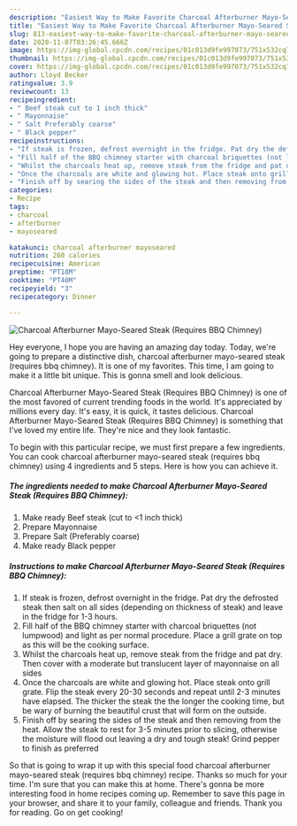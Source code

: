 ```yaml
---
description: "Easiest Way to Make Favorite Charcoal Afterburner Mayo-Seared Steak (Requires BBQ Chimney)"
title: "Easiest Way to Make Favorite Charcoal Afterburner Mayo-Seared Steak (Requires BBQ Chimney)"
slug: 813-easiest-way-to-make-favorite-charcoal-afterburner-mayo-seared-steak-requires-bbq-chimney
date: 2020-11-07T03:26:45.666Z
image: https://img-global.cpcdn.com/recipes/01c013d9fe997073/751x532cq70/charcoal-afterburner-mayo-seared-steak-requires-bbq-chimney-recipe-main-photo.jpg
thumbnail: https://img-global.cpcdn.com/recipes/01c013d9fe997073/751x532cq70/charcoal-afterburner-mayo-seared-steak-requires-bbq-chimney-recipe-main-photo.jpg
cover: https://img-global.cpcdn.com/recipes/01c013d9fe997073/751x532cq70/charcoal-afterburner-mayo-seared-steak-requires-bbq-chimney-recipe-main-photo.jpg
author: Lloyd Becker
ratingvalue: 3.9
reviewcount: 13
recipeingredient:
- " Beef steak cut to 1 inch thick"
- " Mayonnaise"
- " Salt Preferably coarse"
- " Black pepper"
recipeinstructions:
- "If steak is frozen, defrost overnight in the fridge. Pat dry the defrosted steak then salt on all sides (depending on thickness of steak) and leave in the fridge for 1-3 hours."
- "Fill half of the BBQ chimney starter with charcoal briquettes (not lumpwood) and light as per normal procedure. Place a grill grate on top as this will be the cooking surface."
- "Whilst the charcoals heat up, remove steak from the fridge and pat dry. Then cover with a moderate but translucent layer of mayonnaise on all sides"
- "Once the charcoals are white and glowing hot. Place steak onto grill grate. Flip the steak every 20-30 seconds and repeat until 2-3 minutes have elapsed. The thicker the steak the the longer the cooking time, but be wary of burning the beautiful crust that will form on the outside."
- "Finish off by searing the sides of the steak and then removing from the heat. Allow the steak to rest for 3-5 minutes prior to slicing, otherwise the moisture will flood out leaving a dry and tough steak! Grind pepper to finish as preferred"
categories:
- Recipe
tags:
- charcoal
- afterburner
- mayoseared

katakunci: charcoal afterburner mayoseared 
nutrition: 260 calories
recipecuisine: American
preptime: "PT18M"
cooktime: "PT40M"
recipeyield: "3"
recipecategory: Dinner

---
```



![Charcoal Afterburner Mayo-Seared Steak (Requires BBQ Chimney)](https://img-global.cpcdn.com/recipes/01c013d9fe997073/751x532cq70/charcoal-afterburner-mayo-seared-steak-requires-bbq-chimney-recipe-main-photo.jpg)

Hey everyone, I hope you are having an amazing day today. Today, we're going to prepare a distinctive dish, charcoal afterburner mayo-seared steak (requires bbq chimney). It is one of my favorites. This time, I am going to make it a little bit unique. This is gonna smell and look delicious.

Charcoal Afterburner Mayo-Seared Steak (Requires BBQ Chimney) is one of the most favored of current trending foods in the world. It's appreciated by millions every day. It's easy, it is quick, it tastes delicious. Charcoal Afterburner Mayo-Seared Steak (Requires BBQ Chimney) is something that I've loved my entire life. They're nice and they look fantastic.




To begin with this particular recipe, we must first prepare a few ingredients. You can cook charcoal afterburner mayo-seared steak (requires bbq chimney) using 4 ingredients and 5 steps. Here is how you can achieve it.

<!--inarticleads1-->

##### The ingredients needed to make Charcoal Afterburner Mayo-Seared Steak (Requires BBQ Chimney):

1. Make ready  Beef steak (cut to &lt;1 inch thick)
1. Prepare  Mayonnaise
1. Prepare  Salt (Preferably coarse)
1. Make ready  Black pepper




<!--inarticleads2-->

##### Instructions to make Charcoal Afterburner Mayo-Seared Steak (Requires BBQ Chimney):

1. If steak is frozen, defrost overnight in the fridge. Pat dry the defrosted steak then salt on all sides (depending on thickness of steak) and leave in the fridge for 1-3 hours.
1. Fill half of the BBQ chimney starter with charcoal briquettes (not lumpwood) and light as per normal procedure. Place a grill grate on top as this will be the cooking surface.
1. Whilst the charcoals heat up, remove steak from the fridge and pat dry. Then cover with a moderate but translucent layer of mayonnaise on all sides
1. Once the charcoals are white and glowing hot. Place steak onto grill grate. Flip the steak every 20-30 seconds and repeat until 2-3 minutes have elapsed. The thicker the steak the the longer the cooking time, but be wary of burning the beautiful crust that will form on the outside.
1. Finish off by searing the sides of the steak and then removing from the heat. Allow the steak to rest for 3-5 minutes prior to slicing, otherwise the moisture will flood out leaving a dry and tough steak! Grind pepper to finish as preferred




So that is going to wrap it up with this special food charcoal afterburner mayo-seared steak (requires bbq chimney) recipe. Thanks so much for your time. I'm sure that you can make this at home. There's gonna be more interesting food in home recipes coming up. Remember to save this page in your browser, and share it to your family, colleague and friends. Thank you for reading. Go on get cooking!
